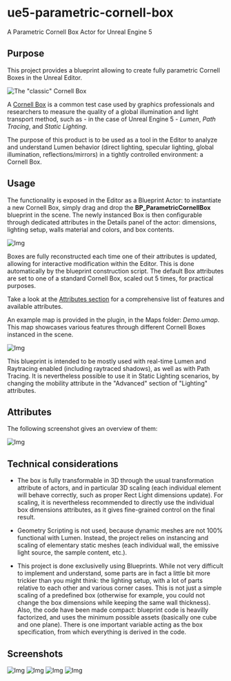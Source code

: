 # ue5-parametric-cornell-box
A Parametric Cornell Box Actor for Unreal Engine 5

## Purpose
This project provides a blueprint allowing to create fully parametric Cornell Boxes in the Unreal Editor.

![The "classic" Cornell Box](Packaging/Images/1.png)

A [Cornell Box](https://en.wikipedia.org/wiki/Cornell_box) is a common test case used by graphics professionals and researchers to measure the quality of a global illumination and light transport method, such as - in the case of Unreal Engine 5 - _Lumen_, _Path Tracing_, and _Static Lighting_.

The purpose of this product is to be used as a tool in the Editor to analyze and understand Lumen behavior (direct lighting, specular lighting, global illumination, reflections/mirrors) in a tightly controlled environment: a Cornell Box.

## Usage
The functionality is exposed in the Editor as a Blueprint Actor: to instantiate a new Cornell Box, simply drag and drop the __BP_ParametricCornellBox__ blueprint in the scene. The newly instanced Box is then configurable through dedicated attributes in the Details panel of the actor: dimensions, lighting setup, walls material and colors, and box contents.

![Img](Packaging/Images/BP_Icon.png)

Boxes are fully reconstructed each time one of their attributes is updated, allowing for interactive modification within the Editor. This is done automatically by the blueprint construction script. The default Box attributes are set to one of a standard Cornell Box, scaled out 5 times, for practical purposes.

Take a look at the [Attributes section](attributes) for a comprehensive list of features and available attributes. 

An example map is provided in the plugin, in the Maps folder: _Demo.umap_. This map showcases various features through different Cornell Boxes instanced in the scene.

![Img](Packaging/Images/Demo.png)

This blueprint is intended to be mostly used with real-time Lumen and Raytracing enabled (including raytraced shadows), as well as with Path Tracing. It is nevertheless possible to use it in Static Lighting scenarios, by changing the mobility attribute in the "Advanced" section of "Lighting" attributes.

## Attributes

The following screenshot gives an overview of them:

![Img](Packaging/Images/Attributes.png)

## Technical considerations

- The box is fully transformable in 3D through the usual transformation attribute of actors, and in particular 3D scaling (each individual element will behave correctly, such as proper Rect Light dimensions update). For scaling, it is nevertheless recommended to directly use the individual box dimensions attributes, as it gives fine-grained control on the final result.

- Geometry Scripting is not used, because dynamic meshes are not 100% functional with Lumen. Instead, the project relies on instancing and scaling of elementary static meshes (each individual wall, the emissive light source, the sample content, etc.).

- This project is done exclusivelly using Blueprints. While not very difficult to implement and understand, some parts are in fact a little bit more trickier than you might think: the lighting setup, with a lot of parts relative to each other and various corner cases. This is not just a simple scaling of a predefined box (otherwise for example, you could not change the box dimensions while keeping the same wall thickness). Also, the code have been made compact: blueprint code is heavilly factorized, and uses the minimum possible assets (basically one cube and one plane). There is one important variable acting as the box specification, from which everything is derived in the code.

## Screenshots

![Img](Packaging/Images/2.png)
![Img](Packaging/Images/3.png)
![Img](Packaging/Images/5.png)
![Img](Packaging/Images/6.png)
